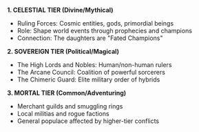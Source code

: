 **1. CELESTIAL TIER (Divine/Mythical)**
- Ruling Forces: Cosmic entities, gods, primordial beings
- Role: Shape world events through prophecies and champions
- Connection: The daughters are "Fated Champions"

**2. SOVEREIGN TIER (Political/Magical)**
- The High Lords and Nobles: Human/non-human rulers
- The Arcane Council: Coalition of powerful sorcerers
- The Chimeric Guard: Elite military order of hybrids

**3. MORTAL TIER (Common/Adventuring)**
- Merchant guilds and smuggling rings
- Local militias and rogue factions  
- General populace affected by higher-tier conflicts